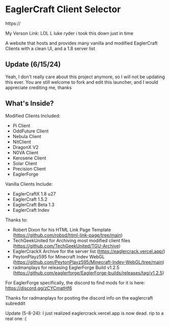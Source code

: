 # EaglerCraft Client Selector

https://

My Verson Link:
LOL L luke ryder i took this down just in time

A website that hosts and provides many vanilla and modified EaglerCraft Clients with a clean UI, and a 1.8 server list

## Update (6/15/24)
Yeah, I don't really care about this project anymore, so I will not be updating this ever. You are still welcome to fork and edit this launcher, and I would appreciate crediting me, thanks

## What's Inside?
Modified Clients Included:

* Pi Client
* OddFuture Client
* Nebula Client
* NitClient
* DragonX V2
* N0VA Client
* Kerosene Client
* Solar Client
* Precision Client
* EaglerForge

Vanilla Clients Include:
* EaglerCraftX 1.8 u27
* EaglerCraft 1.5.2
* EaglerCraft Beta 1.3
* EaglerCraft Indev

Thanks to:
* Robert Dixon for his HTML Link Page Template (https://github.com/robsd/html-link-page/tree/main)
* TechGeekUnited for Archiving most modified client files (https://github.com/TechGeekUnited/TGU-Archive)
* EaglerCrackX Archive for the server list (https://eaglercrack.vercel.app/)
* PeytonPlayz595 for Minecraft Indev WebGL (https://github.com/PeytonPlayz595/Minecraft-Indev-WebGL/tree/main)
* radmanplays for releasing EaglerForge Build v1.2.5 (https://github.com/eaglerforge/EaglerForge-builds/releases/tag/v1.2.5)

For EaglerForge specifically, the discord to find mods for it is here: https://discord.gg/zCYCmatHf6

Thanks for radmanplays for posting the discord info on the eaglercraft subreddit

Update (5-8-24): I just realized eaglercrack.vercel.app is now dead. rip to a real one :(
